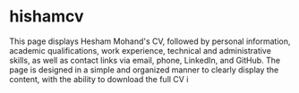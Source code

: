 # hishamcv
This page displays Hesham Mohand's CV, followed by personal information, academic qualifications, work experience, technical and administrative skills, as well as contact links via email, phone, LinkedIn, and GitHub. The page is designed in a simple and organized manner to clearly display the content, with the ability to download the full CV i
